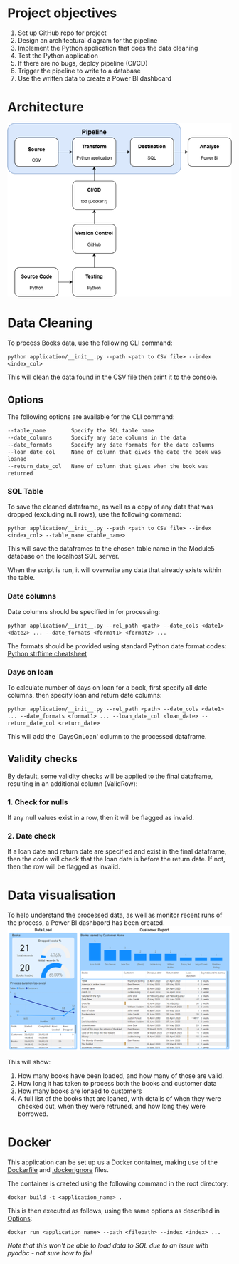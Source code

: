 # Project objectives

1. Set up GitHub repo for project
2. Design an architectural diagram for the pipeline
3. Implement the Python application that does the data cleaning
4. Test the Python application
5. If there are no bugs, deploy pipeline (CI/CD)
6. Trigger the pipeline to write to a database
7. Use the written data to create a Power BI dashboard

# Architecture
![Architecture diagram](./architecture/library.png)


# Data Cleaning
To process Books data, use the following CLI command:
```
python application/__init__.py --path <path to CSV file> --index <index_col>
```
This will clean the data found in the CSV file then print it to the console.
## Options
The following options are available for the CLI command:
```
--table_name        Specify the SQL table name
--date_columns      Specify any date columns in the data
--date_formats      Specify any date formats for the date columns
--loan_date_col     Name of column that gives the date the book was loaned
--return_date_col   Name of column that gives when the book was returned
```
### SQL Table
To save the cleaned dataframe, as well as a copy of any data that was dropped (excluding null rows), use the following command:
```
python application/__init__.py --path <path to CSV file> --index <index_col> --table_name <table_name>
```
This will save the dataframes to the chosen table name in the Module5 database on the localhost SQL server.

When the script is run, it will overwrite any data that already exists within the table.
### Date columns
Date columns should be specified in for processing:
```
python application/__init__.py --rel_path <path> --date_cols <date1> <date2> ... --date_formats <format1> <format2> ...
```
The formats should be provided using standard Python date format codes: [Python strftime cheatsheet](https://strftime.org/)
### Days on loan
To calculate number of days on loan for a book, first specify all date columns, then specify loan and return date columns:
```
python application/__init__.py --rel_path <path> --date_cols <date1> ... --date_formats <format1> ... --loan_date_col <loan_date> --return_date_col <return_date>
```
This will add the 'DaysOnLoan' column to the processed dataframe.

## Validity checks
By default, some validity checks will be applied to the final dataframe, resulting in an additional column (ValidRow):
### 1. Check for nulls
If any null values exist in a row, then it will be flagged as invalid.

### 2. Date check
If a loan date and return date are specified and exist in the final dataframe, then the code will check that the loan date is before the return date. If not, then the row will be flagged as invalid.

# Data visualisation
To help understand the processed data, as well as monitor recent runs of the process, a Power BI dashbaord has been created.
![Example dashboard](./architecture/dashboard.png)

This will show:
1. How many books have been loaded, and how many of those are valid.
2. How long it has taken to process both the books and customer data
3. How many books are lonaed to customers
4. A full list of the books that are loaned, with details of when they were checked out, when they were retruned, and how long they were borrowed.

# Docker
This application can be set up us a Docker container, making use of the [Dockerfile](./Dockerfile) and [.dockerignore](./.dockerignore) files.

The container is craeted using the following command in the root directory:
```
docker build -t <application_name> .
```

This is then executed as follows, using the same options as described in [Options](#options):
```
docker run <application_name> --path <filepath> --index <index> ...
```

<em>Note that this won't be able to load data to SQL due to an issue with pyodbc - not sure how to fix!</em>